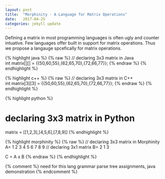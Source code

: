 ```yaml
---
layout: post
title:  "Morphinity - A Language for Matrix Operations"
date:   2017-04-25 
categories: jekyll update
---
```


Defining a matrix in most programming languages is often ugly and counter intuative. Few languages offer built in support for matrix operations. Thus we propose a langauge spcefically for matrix operations. 



{% highlight java %}
{% raw %}
// declaring 3x3 matrix in Java  
int matrix[][] = {{50,60,55},{62,65,70},{72,66,77}};
{% endraw %}
{% endhighlight %}

{% highlight c++ %}
{% raw %}
// declaring 3x3 matrix in C++  
int matrix[3][3] = {{50,60,55},{62,65,70},{72,66,77}};
{% endraw %}
{% endhighlight %}  

{% highlight python %}
# declaring 3x3 matrix in Python
matrix = [[1,2,3],[4,5,6],[7,8,9]]
{% endhighlight %}  

{% highlight morphinity %}
{% raw %}
// declaring 3x3 matrix in Morphinity  
A=
1 2 3 
4 5 6
7 8 9
// declaring 3x1 matrix
B= 
2
1 
3

C = A x B
{% endraw %}
{% endhighlight %} 

{% comment %}
need for this lang
grammar 
parse tree
assignments, java
demonstration
{% endcomment %}